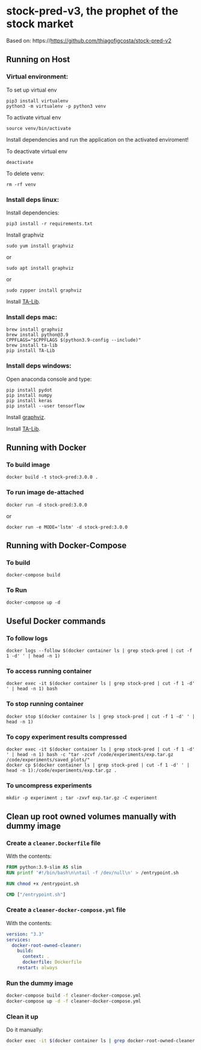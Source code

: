 # stock-pred-v3, the prophet of the stock market

Based on: https://https://github.com/thiagofigcosta/stock-pred-v2

## Running on Host

### Virtual environment:

To set up virtual env

```
pip3 install virtualenv
python3 -m virtualenv -p python3 venv
```

To activate virtual env

```
source venv/bin/activate
```

Install dependencies and run the application on the activated enviroment!

To deactivate virtual env

```
deactivate
```

To delete venv:

```
rm -rf venv
```

### Install deps linux:

Install dependencies:

```
pip3 install -r requirements.txt
```

Install graphviz

```
sudo yum install graphviz
```

or

```
sudo apt install graphviz
```

or

```
sudo zypper install graphviz
```

Install [TA-Lib](https://pypi.org/project/TA-Lib/).

### Install deps mac:

```
brew install graphviz
brew install python@3.9
CPPFLAGS="$CPPFLAGS $(python3.9-config --include)"
brew install ta-lib
pip install TA-Lib
```

### Install deps windows:

Open anaconda console and type:

```
pip install pydot
pip install numpy
pip install keras
pip install --user tensorflow
```

Install [graphviz](https://graphviz.gitlab.io/download/).

Install [TA-Lib](https://pypi.org/project/TA-Lib/).

## Running with Docker

### To build image

```
docker build -t stock-pred:3.0.0 .
```

### To run image de-attached

```
docker run -d stock-pred:3.0.0
```

or

```
docker run -e MODE='lstm' -d stock-pred:3.0.0
```

## Running with Docker-Compose

### To build

```
docker-compose build
```

### To Run

```
docker-compose up -d
```

## Useful Docker commands

### To follow logs

```
docker logs --follow $(docker container ls | grep stock-pred | cut -f 1 -d' ' | head -n 1)
```

### To access running container

```
docker exec -it $(docker container ls | grep stock-pred | cut -f 1 -d' ' | head -n 1) bash
```

### To stop running container

```
docker stop $(docker container ls | grep stock-pred | cut -f 1 -d' ' | head -n 1)
```

### To copy experiment results compressed

```
docker exec -it $(docker container ls | grep stock-pred | cut -f 1 -d' ' | head -n 1) bash -c "tar -zcvf /code/experiments/exp.tar.gz /code/experiments/saved_plots/"
docker cp $(docker container ls | grep stock-pred | cut -f 1 -d' ' | head -n 1):/code/experiments/exp.tar.gz .
```

### To uncompress experiments

```
mkdir -p experiment ; tar -zxvf exp.tar.gz -C experiment
```

## Clean up root owned volumes manually with dummy image

### Create a `cleaner.Dockerfile` file
With the contents:
```Dockerfile
FROM python:3.9-slim AS slim
RUN printf '#!/bin/bash\n\ntail -f /dev/null\n' > /entrypoint.sh

RUN chmod +x /entrypoint.sh

CMD ["/entrypoint.sh"]
```

### Create a `cleaner-docker-compose.yml` file
With the contents:
```yml
version: "3.3"
services:
  docker-root-owned-cleaner:
    build:
      context: .
      dockerfile: Dockerfile
    restart: always
```

### Run the dummy image
```bash
docker-compose build -f cleaner-docker-compose.yml
docker-compose up -d -f cleaner-docker-compose.yml
```

### Clean it up
Do it manually:
```bash
docker exec -it $(docker container ls | grep docker-root-owned-cleaner | cut -f 1 -d' ' | head -n 1) bash
```
